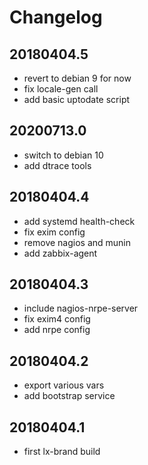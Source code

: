 # Changelog

## 20180404.5

* revert to debian 9 for now
* fix locale-gen call
* add basic uptodate script

## 20200713.0

* switch to debian 10
* add dtrace tools

## 20180404.4

* add systemd health-check
* fix exim config
* remove nagios and munin
* add zabbix-agent

## 20180404.3

* include nagios-nrpe-server
* fix exim4 config
* add nrpe config

## 20180404.2

* export various vars
* add bootstrap service

## 20180404.1

* first lx-brand build
